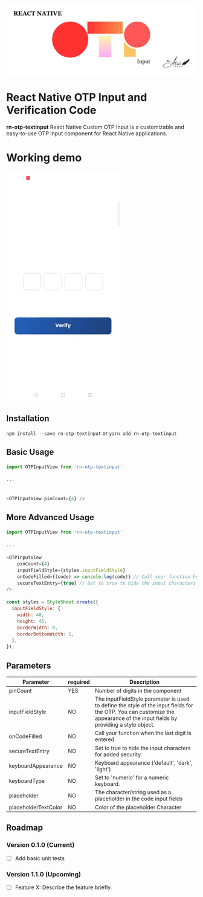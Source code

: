 ![PaginatableList](https://raw.githubusercontent.com/AtulRana89/rn-otp-textinput/main/assets/banner.jpg)

# React Native OTP Input and Verification Code

**rn-otp-textinput** React Native Custom OTP Input is a customizable and easy-to-use OTP input component for React Native applications.

# Working demo  
<img src="https://raw.githubusercontent.com/AtulRana89/rn-otp-textinput/main/assets/demo-otp.gif" width="300" height="610"/>


## Installation

`npm install --save rn-otp-textinput`
or
`yarn add rn-otp-textinput`

## Basic Usage

```js
import OTPInputView from 'rn-otp-textinput'

...


<OTPInputView pinCount={4} />

```

## More Advanced Usage

```js
import OTPInputView from 'rn-otp-textinput'

...

<OTPInputView
    pinCount={4}
    inputFieldStyle={styles.inputFieldStyle}
    onCodeFilled={(code) => console.log(code)} // Call your function here
    secureTextEntry={true} // Set to true to hide the input characters for added security
/>

const styles = StyleSheet.create({
  inputFieldStyle: {
    width: 40,
    height: 45,
    borderWidth: 0,
    borderBottomWidth: 1,
  },
});

```

## Parameters

| Parameter               | required | Description                                                                                     |
| ----------------------- | -------- | ----------------------------------------------------------------------------------------------- |
| pinCount                | YES      | Number of digits in the component                                                               |
| inputFieldStyle     | NO       | The inputFieldStyle parameter is used to define the style of the input fields for the OTP. You can customize the appearance of the input fields by providing a style object.                                               |
| onCodeFilled            | NO       | Call your function when the last digit is entered                                                         |
| secureTextEntry         | NO       | Set to true to hide the input characters for added security                                                                    |
| keyboardAppearance      | NO       | Keyboard appearance ('default', 'dark', 'light')                                                |
| keyboardType            | NO       | Set to 'numeric' for a numeric keyboard.
| placeholder    | NO       | The character/string used as a placeholder in the code input fields      |
| placeholderTextColor    | NO       | Color of the placeholder Character                                                               |

## Roadmap

### Version 0.1.0 (Current)
- [ ] Add basic unit tests

### Version 1.1.0 (Upcoming)
- [ ] Feature X: Describe the feature briefly.

